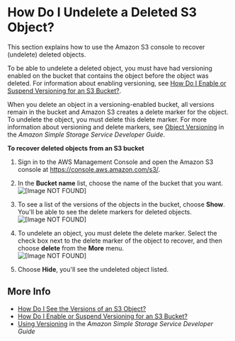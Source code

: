 # How Do I Undelete a Deleted S3 Object?<a name="undelete-objects"></a>

This section explains how to use the Amazon S3 console to recover \(undelete\) deleted objects\.

To be able to undelete a deleted object, you must have had versioning enabled on the bucket that contains the object before the object was deleted\. For information about enabling versioning, see [How Do I Enable or Suspend Versioning for an S3 Bucket?](enable-versioning.md)\.

When you delete an object in a versioning\-enabled bucket, all versions remain in the bucket and Amazon S3 creates a delete marker for the object\. To undelete the object, you must delete this delete marker\. For more information about versioning and delete markers, see [Object Versioning](https://docs.aws.amazon.com/AmazonS3/latest/dev/ObjectVersioning.html) in the *Amazon Simple Storage Service Developer Guide*\.

**To recover deleted objects from an S3 bucket**

1. Sign in to the AWS Management Console and open the Amazon S3 console at [https://console\.aws\.amazon\.com/s3/](https://console.aws.amazon.com/s3/)\.

1. In the **Bucket name** list, choose the name of the bucket that you want\.  
![\[Image NOT FOUND\]](http://docs.aws.amazon.com/AmazonS3/latest/user-guide/images/choose-bucket-name.png)

1. To see a list of the versions of the objects in the bucket, choose **Show**\. You'll be able to see the delete markers for deleted objects\.   
![\[Image NOT FOUND\]](http://docs.aws.amazon.com/AmazonS3/latest/user-guide/images/choose-show-versions.png)

1. To undelete an object, you must delete the delete marker\. Select the check box next to the delete marker of the object to recover, and then choose **delete** from the **More** menu\.  
![\[Image NOT FOUND\]](http://docs.aws.amazon.com/AmazonS3/latest/user-guide/images/select-delete-marker.png)

1. Choose **Hide**, you'll see the undeleted object listed\.

## More Info<a name="undelete-objects-related-topics"></a>
+  [How Do I See the Versions of an S3 Object?](view-object-versions.md)
+  [How Do I Enable or Suspend Versioning for an S3 Bucket?](enable-versioning.md)
+  [Using Versioning](https://docs.aws.amazon.com/AmazonS3/latest/dev/Versioning.html) in the *Amazon Simple Storage Service Developer Guide*